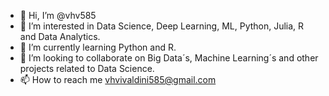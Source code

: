 - 👋 Hi, I’m @vhv585
- 👀 I’m interested in Data Science, Deep Learning, ML, Python, Julia, R and Data Analytics.
- 🌱 I’m currently learning Python and R.
- 💞️ I’m looking to collaborate on Big Data´s, Machine Learning´s and other projects related to Data Science.
- 📫 How to reach me vhvivaldini585@gmail.com

<!---
vhv585/vhv585 is a ✨ special ✨ repository because its `README.md` (this file) appears on your GitHub profile.
You can click the Preview link to take a look at your changes.
--->
